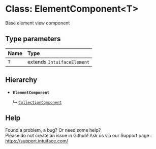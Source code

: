 # Class: ElementComponent<T\>

Base element view component

## Type parameters

| Name | Type |
| :------ | :------ |
| `T` | extends `IntuifaceElement` |

## Hierarchy

- **`ElementComponent`**

  ↳ [`CollectionComponent`](CollectionComponent.md)


## Help
Found a problem, a bug? Or need some help?  
Please do not create an issue in Github! Ask us via our Support page : https://support.intuiface.com/